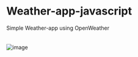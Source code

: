 # Weather-app-javascript
Simple Weather-app using OpenWeather 
<br> <br> <br>
![image](https://github.com/Rushikesh53/Weather-app-javascript/assets/93590073/04e9d05d-f235-493d-92b6-1a1103828e9d)

